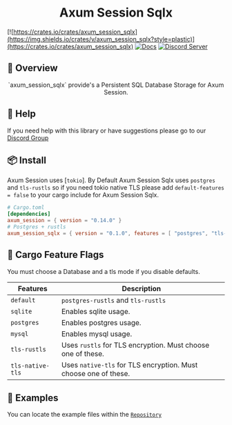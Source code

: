 <h1 align="center">
Axum Session Sqlx
</h1>

[![https://crates.io/crates/axum_session_sqlx](https://img.shields.io/crates/v/axum_session_sqlx?style=plastic)](https://crates.io/crates/axum_session_sqlx)
[![Docs](https://docs.rs/axum_session_sqlx/badge.svg)](https://docs.rs/axum_session_sqlx)
[![Discord Server](https://img.shields.io/discord/81844480201728000?label=&labelColor=6A7EC2&logo=discord&logoColor=ffffff&color=7389D8)](https://discord.gg/gVXNDwpS3Z)

## 📑 Overview

<p align="center">
`axum_session_sqlx` provide's a Persistent SQL Database Storage for Axum Session.
</p>

## 🚨 Help

If you need help with this library or have suggestions please go to our [Discord Group](https://discord.gg/gVXNDwpS3Z)

## 📦 Install

Axum Session uses [`tokio`]. 
By Default Axum Session Sqlx uses `postgres` and `tls-rustls` so if you need tokio native TLS please add `default-features = false` 
to your cargo include for Axum Session Sqlx.

```toml
# Cargo.toml
[dependencies]
axum_session = { version = "0.14.0" }
# Postgres + rustls
axum_session_sqlx = { version = "0.1.0", features = [ "postgres", "tls-rustls"] }
```

## 📱 Cargo Feature Flags

You must choose a Database and a tls mode if you disable defaults.

| Features                      | Description                                                        |
| ----------------------------- | ------------------------------------------------------------------ |
| `default`                     | `postgres-rustls` and `tls-rustls`                                 |
| `sqlite`                      | Enables sqlite usage.                                              |
| `postgres`                    | Enables postgres usage.                                            |
| `mysql`                       | Enables mysql usage.                                               |
| `tls-rustls`                  | Uses `rustls` for TLS encryption. Must choose one of these.        |
| `tls-native-tls`              | Uses `native-tls` for TLS encryption. Must choose one of these.    |

## 🔎 Examples

You can locate the example files within the [`Repository`](https://github.com/AscendingCreations/AxumSession/tree/main/examples)  

